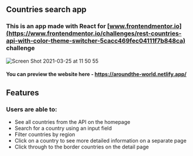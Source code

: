 ## Countries search app
### This is an app made with React for [www.frontendmentor.io](https://www.frontendmentor.io/challenges/rest-countries-api-with-color-theme-switcher-5cacc469fec04111f7b848ca) challenge
![Screen Shot 2021-03-25 at 11 50 55](https://user-images.githubusercontent.com/66033982/112437983-00d16880-8d61-11eb-81ca-18ea8b28e2fe.png)
#### You can preview the website here - https://aroundthe-world.netlify.app/

## Features
### Users are able to:
* See all countries from the API on the homepage
* Search for a country using an input field
* Filter countries by region
* Click on a country to see more detailed information on a separate page
* Click through to the border countries on the detail page
